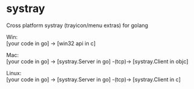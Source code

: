 systray
=======

Cross platform systray (trayicon/menu extras) for golang

Win:  
  [your code in go] -> [win32 api in c]
  
Mac:  
  [your code in go] -> [systray.Server in go] -(tcp)-> [systray.Client in objc]
  
Linux:  
  [your code in go] -> [systray.Server in go] -(tcp)-> [systray.Client in c]
